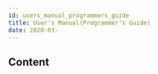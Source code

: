 ```yaml
---
id: users_manual_programmers_guide
title: User's Manual(Programmer's Guide)
date: 2020-03-
---
```



## Content